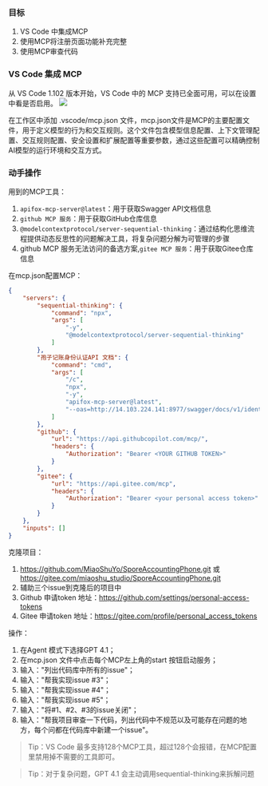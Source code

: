 ### 目标
1. VS Code 中集成MCP
2. 使用MCP将注册页面功能补充完整
3. 使用MCP审查代码

### VS Code 集成 MCP
从 VS Code 1.102 版本开始，VS Code 中的 MCP 支持已全面可用，可以在设置中看是否启用。
![](https://i-blog.csdnimg.cn/direct/67c36d6b513f4984bc3ece3dde3742c4.png#pic_center)

在工作区中添加 .vscode/mcp.json 文件，mcp.json文件是MCP的主要配置文件，用于定义模型的行为和交互规则。这个文件包含模型信息配置、上下文管理配置、交互规则配置、安全设置和扩展配置等重要参数，通过这些配置可以精确控制AI模型的运行环境和交互方式。

### 动手操作
用到的MCP工具：
1. `apifox-mcp-server@latest`：用于获取Swagger API文档信息
2. `github MCP 服务`：用于获取GitHub仓库信息
3. `@modelcontextprotocol/server-sequential-thinking`：通过结构化思维流程提供动态反思性的问题解决工具，将复杂问题分解为可管理的步骤
4. github MCP 服务无法访问的备选方案,`gitee MCP 服务`：用于获取Gitee仓库信息

在mcp.json配置MCP：
```json
{
    "servers": {
        "sequential-thinking": {
            "command": "npx",
            "args": [
                "-y",
                "@modelcontextprotocol/server-sequential-thinking"
            ]
        },
        "孢子记账身份认证API 文档": {
            "command": "cmd",
            "args": [
                "/c",
                "npx",
                "-y",
                "apifox-mcp-server@latest",
                "--oas=http://14.103.224.141:8977/swagger/docs/v1/identity"
            ]
        },
        "github": {
            "url": "https://api.githubcopilot.com/mcp/",
            "headers": {
                "Authorization": "Bearer <YOUR GITHUB TOKEN>"
            }
        },
        "gitee": {
            "url": "https://api.gitee.com/mcp",
            "headers": {
                "Authorization": "Bearer <your personal access token>"
            }
        }
    },
    "inputs": []
}
```

克隆项目：
1. https://github.com/MiaoShuYo/SporeAccountingPhone.git 或 https://gitee.com/miaoshu_studio/SporeAccountingPhone.git
2. 辅助三个issue到克隆后的项目中
3. Github 申请token 地址：https://github.com/settings/personal-access-tokens
4. Gitee 申请token 地址：https://gitee.com/profile/personal_access_tokens

操作：
1. 在Agent 模式下选择GPT 4.1；
2. 在mcp.json 文件中点击每个MCP左上角的start 按钮启动服务；
3. 输入："列出代码库中所有的issue"；
4. 输入："帮我实现issue #3"；
5. 输入："帮我实现issue #4"；
6. 输入："帮我实现issue #5"；
7. 输入："将#1、#2、#3的issue关闭"；
8. 输入："帮我项目审查一下代码，列出代码中不规范以及可能存在问题的地方，每个问都在代码库中新建一个issue"。

>Tip：VS Code 最多支持128个MCP工具，超过128个会报错，在MCP配置里禁用掉不需要的工具即可。

>Tip：对于复杂问题，GPT 4.1 会主动调用sequential-thinking来拆解问题